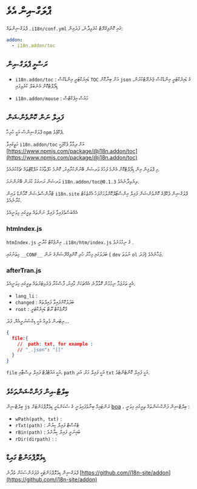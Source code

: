 # ޕްލަގް-އިން އެވެ

ޕްލަގް-އިންތައް `.i18n/conf.yml` ގައި ކޮންފިގްރޭޓް ކުރެވިދާނެ، ފަދައިން:

```yml
addon:
  - i18n.addon/toc
```

## ރަސްމީ ޕްލަގް-އިން

* `i18n.addon/toc` : ޑައިރެކްޓަރީ އިންޑެކްސް
  `TOC` އަށް ބިނާކޮށް `json` ގެ ޑައިރެކްޓަރީ އިންޑެކްސް ޖެނެރޭޓްކުރުން، ޑިފޯލްޓްކޮށް އެނެބަލް ކުރެވިފައި

* `i18n.addon/mouse` : މައުސް އިފެކްޓްސް

## ފައިލް ނަން ކޮންވެންޝަން

ޕްލަގް-އިންސް އަކީ ހުރިހާ `npm` ޕެކޭޖެވެ.

މަތީގައިވާ `i18n.addon/toc` އަށް ދިމާވާ ޕެކޭޖަކީ [https://www.npmjs.com/package/@i18n.addon/toc](https://www.npmjs.com/package/@i18n.addon/toc)

މި ޕްލަގިން އިން ޑިފޯލްޓްކޮށް އެންމެ ފަހުގެ ވަރޝަން ބޭނުންކުރާއިރު، ކޮންމެ ހަފްތާއަކު އަޕްޑޭޓްތައް ޗެކްކުރެއެވެ.

ވަރޝަން ރަނގަޅު ކުރަން ބޭނުންނަމަ `i18n.addon/toc@0.1.3` ލިޔެވިދާނެއެވެ.

ޓްރާންސްލެޝަން ކޮމާންޑް ލައިން `i18n.site` ޕްލަގް-އިން ޕެކޭޖްގެ ކޮންވެންޝަން ފައިލް އިންސްޓޯލްކޮށްލުމަށްފަހު އެގްޒެކެޓް ކުރާނެއެވެ.

އެއްބަސްވެފައިވާ ފައިލް ނަންތައް ތިރީގައި މިވަނީއެވެ

### htmIndex.js

`htmIndex.js` އިންޖެކްޓް ކުރާނީ `.i18n/htm/index.js` ގެ ނިމުމަށެވެ .

މިތަނުގައި `__CONF__` ބަދަލުގައި މިހާރު ހުރި ކޮންފިގްރޭޝަންގެ ނަން ( `dev` ނުވަތަ `ol` ފަދަ) ޖަހާނެއެވެ.

### afterTran.js

އެއީ ތަރުޖަމާ ނިމުމުން ގޮވާލާނެ އެއްޗަކަށް ވާއިރު، ފާސްކުރާ ޕެރެމިޓަރުތައް ތިރީގައި މިވަނީއެވެ.

* `lang_li` :
* `changed` : ބަދަލުކޮށްފައިވާ ފައިލްތައް
* `root` : ޕްރޮޖެކްޓް ރޫޓް ޑައިރެކްޓަރީ

ރިޓަރން ވެލިއު އަކީ ޑިކްޝަނަރީއެއް، ފަދަ...

```json
{
  file:{
    //  path: txt, for example :
    // "_.json": "[]"
  }
}
```

`file` އަކީ އައުޓްޕުޓް ފައިލް ލިސްޓާއި، `path` އަކީ ފައިލް މަގު، އަދި `txt` އަކީ ފައިލް ކޮންޓެންޓެވެ.

## ބިލްޓް-އިން ފަންކްޝަންތަކެވެ

ބިލްޓް-އިން `js` ރަންޓައިމް ބިނާވެފައިވަނީ ގެ ސެކަންޑަރީ ޑިވެލޮޕްމަންޓަށް [boa](https://github.com/boa-dev/boa) ، ބިލްޓް-އިން ފަންކްޝަންތައް ތިރީގައި މިވަނީ :

* `wPath(path, txt)` :
* `rTxt(path)` : ޓެކްސްޓް ފައިލް ކިޔުން
* `rBin(path)` : ބައިނަރީ ފައިލް ކިޔާށެވެ
* `rDir(dirpath)` : :

## ޑިވެލޮޕްމަންޓް ގައިޑް

ޕްލަގް-އިން ޑިވެލޮޕްމަންޓަކީ ރެފަރެންސަކަށް ވެދާނެ [https://github.com/i18n-site/addon](https://github.com/i18n-site/addon)